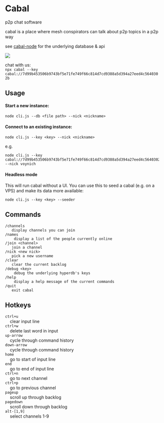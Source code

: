 # Cabal
p2p chat software

cabal is a place where mesh conspirators can talk about p2p topics in a p2p way   

see [cabal-node](https://github.com/cabal-club/cabal-node) for the underlying database & api

![](https://i.cblgh.org/2018-05/2466txd.png)

chat with us:  
`npx cabal --key cabal://7d99b453506b9743bf5e71fe749f66c814d7cd9388a5d394a27eed4c5640302b`

## Usage
#### Start a new instance:
```
node cli.js --db <file path> --nick <nickname>
```

#### Connect to an existing instance:
```
node cli.js --key <key> --nick <nickname>
```
e.g.
```
node cli.js --key cabal://7d99b453506b9743bf5e71fe749f66c814d7cd9388a5d394a27eed4c5640302b --nick voynich

```

#### Headless mode

This will run cabal without a UI. You can use this to seed a cabal (e.g. on a VPS) and make its data more available:
```
node cli.js --key <key> --seeder
```

## Commands
```
/channels 
   display channels you can join
/names
    display a list of the people currently online 
/join <channel> 
   join a channel
/nick <new nick>
   pick a new username
/clear
   clear the current backlog
/debug <key>
    debug the underlying hyperdb's keys
/help
    display a help message of the current commands
/quit
   exit cabal
```

## Hotkeys
`ctrl+u`  
&nbsp;&nbsp;&nbsp;&nbsp;clear input line  
`ctrl+w`  
&nbsp;&nbsp;&nbsp;&nbsp;delete last word in input  
`up-arrow`  
&nbsp;&nbsp;&nbsp;&nbsp;cycle through command history  
`down-arrow`  
&nbsp;&nbsp;&nbsp;&nbsp;cycle through command history  
`home`  
&nbsp;&nbsp;&nbsp;&nbsp;go to start of input line  
`end`  
&nbsp;&nbsp;&nbsp;&nbsp;go to end of input line  
`ctrl+n`  
&nbsp;&nbsp;&nbsp;&nbsp;go to next channel  
`ctrl+p`  
&nbsp;&nbsp;&nbsp;&nbsp;go to previous channel  
`pageup`  
&nbsp;&nbsp;&nbsp;&nbsp;scroll up through backlog  
`pagedown`  
&nbsp;&nbsp;&nbsp;&nbsp;scroll down through backlog  
`alt-[1,9]`  
&nbsp;&nbsp;&nbsp;&nbsp;select channels  1-9  
